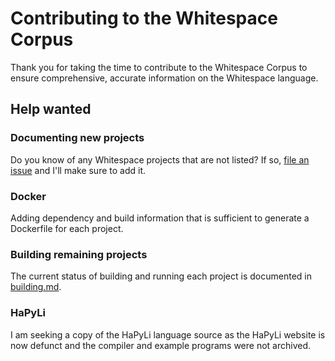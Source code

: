 # Contributing to the Whitespace Corpus

Thank you for taking the time to contribute to the Whitespace Corpus to
ensure comprehensive, accurate information on the Whitespace language.

## Help wanted

### Documenting new projects

Do you know of any Whitespace projects that are not listed? If so,
[file an issue](https://github.com/wspace/corpus/issues) and I'll make
sure to add it.

### Docker

Adding dependency and build information that is sufficient to generate a
Dockerfile for each project.

### Building remaining projects

The current status of building and running each project is documented in
[building.md](./building.md).

### HaPyLi

I am seeking a copy of the HaPyLi language source as the HaPyLi website
is now defunct and the compiler and example programs were not archived.
